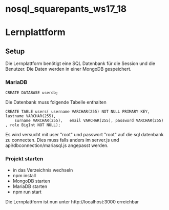 # nosql_squarepants_ws17_18

# Lernplattform

## Setup
Die Lernplattform benötigt eine SQL Datenbank für die Session und die Benutzer. Die Daten werden in einer MongoDB gespeichert.

### MariaDB
```
CREATE DATABASE userdb;
```
Die Datenbank muss folgende Tabelle enthalten
```
CREATE TABLE users( username VARCHAR(255) NOT NULL PRIMARY KEY, lastname VARCHAR(255),
	surname VARCHAR(255),	email VARCHAR(255), password VARCHAR(255) , role BigInt NOT NULL);
```
Es wird versucht mit user "root" und passwort "root" auf die sql datenbank zu connecten.
Dies muss falls anders im server.js und api/dbconnection/mariasql.js angepasst werden.

### Projekt starten
* in das Verzeichnis wechseln
* npm install
* MongoDB starten
* MariaDB starten
* npm run start

Die Lernplattform ist nun unter http://localhost:3000 erreichbar
